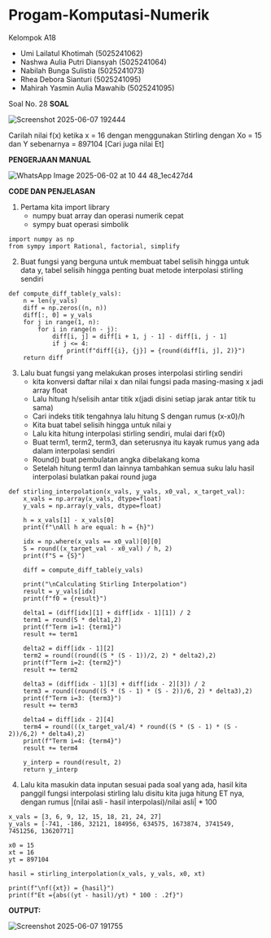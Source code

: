 # Progam-Komputasi-Numerik

Kelompok A18
- Umi Lailatul Khotimah (5025241062)
- Nashwa Aulia Putri Diansyah (5025241064)
- Nabilah Bunga Sulistia (5025241073)
- Rhea Debora Sianturi (5025241095)
- Mahirah Yasmin Aulia Mawahib (5025241095)

Soal No. 28
**SOAL**

![Screenshot 2025-06-07 192444](https://github.com/user-attachments/assets/4c2f7366-16aa-4e97-a37e-55b108ff2048)

Carilah nilai f(x) ketika x = 16 dengan menggunakan Stirling dengan Xo = 15
dan Y sebenarnya = 897104 [Cari juga nilai Et]


**PENGERJAAN MANUAL**

![WhatsApp Image 2025-06-02 at 10 44 48_1ec427d4](https://github.com/user-attachments/assets/44e96797-3ee9-4dff-b922-c31b93d6be3b)


**CODE DAN PENJELASAN**
1. Pertama kita import library
   - numpy buat array dan operasi numerik cepat
   - sympy buat operasi simbolik
```
import numpy as np
from sympy import Rational, factorial, simplify
```
2. Buat fungsi yang berguna untuk membuat tabel selisih hingga untuk data y, tabel selisih hingga penting buat metode interpolasi stirling sendiri
```
def compute_diff_table(y_vals):
    n = len(y_vals)
    diff = np.zeros((n, n))
    diff[:, 0] = y_vals
    for j in range(1, n):
        for i in range(n - j):
            diff[i, j] = diff[i + 1, j - 1] - diff[i, j - 1]
            if j <= 4:
                print(f"diff[{i}, {j}] = {round(diff[i, j], 2)}")
    return diff
```
3. Lalu buat fungsi yang melakukan proses interpolasi stirling sendiri
   - kita konversi daftar nilai x dan nilai fungsi pada masing-masing x jadi array float
   - Lalu hitung h/selisih antar titik x(jadi disini setiap jarak antar titik tu sama)
   - Cari indeks titik tengahnya lalu hitung S dengan rumus (x-x0)/h
   - Kita buat tabel selisih hingga untuk nilai y
   - Lalu kita hitung interpolasi stirling sendiri, mulai dari f(x0)
   - Buat term1, term2, term3, dan seterusnya itu kayak rumus yang ada dalam interpolasi sendiri
   - Round() buat pembulatan angka dibelakang koma
   - Setelah hitung term1 dan lainnya tambahkan semua suku lalu hasil interpolasi bulatkan pakai round juga
```
def stirling_interpolation(x_vals, y_vals, x0_val, x_target_val):
    x_vals = np.array(x_vals, dtype=float)
    y_vals = np.array(y_vals, dtype=float)

    h = x_vals[1] - x_vals[0]
    print(f"\nAll h are equal: h = {h}")

    idx = np.where(x_vals == x0_val)[0][0]
    S = round((x_target_val - x0_val) / h, 2)
    print(f"S = {S}")

    diff = compute_diff_table(y_vals)

    print("\nCalculating Stirling Interpolation")
    result = y_vals[idx]
    print(f"f0 = {result}")

    delta1 = (diff[idx][1] + diff[idx - 1][1]) / 2
    term1 = round(S * delta1,2)
    print(f"Term i=1: {term1}")
    result += term1

    delta2 = diff[idx - 1][2]
    term2 = round((round((S * (S - 1))/2, 2) * delta2),2)
    print(f"Term i=2: {term2}")
    result += term2
    
    delta3 = (diff[idx - 1][3] + diff[idx - 2][3]) / 2
    term3 = round((round((S * (S - 1) * (S - 2))/6, 2) * delta3),2)
    print(f"Term i=3: {term3}")
    result += term3

    delta4 = diff[idx - 2][4]
    term4 = round(((x_target_val/4) * round((S * (S - 1) * (S - 2))/6,2) * delta4),2)
    print(f"Term i=4: {term4}")
    result += term4

    y_interp = round(result, 2)
    return y_interp
```
4. Lalu kita masukin data inputan sesuai pada soal yang ada, hasil kita panggil fungsi interpolasi stirling lalu disitu kita juga hitung ET nya, dengan rumus |(nilai asli - hasil interpolasi)/nilai asli| * 100
```
x_vals = [3, 6, 9, 12, 15, 18, 21, 24, 27]
y_vals = [-741, -186, 32121, 184956, 634575, 1673874, 3741549, 7451256, 13620771]

x0 = 15
xt = 16
yt = 897104

hasil = stirling_interpolation(x_vals, y_vals, x0, xt)

print(f"\nf({xt}) = {hasil}")
print(f"Et ={abs((yt - hasil)/yt) * 100 : .2f}")
```


**OUTPUT:**

![Screenshot 2025-06-07 191755](https://github.com/user-attachments/assets/8d0bd5fd-65be-4f5b-ad6e-dc8a7d10f30a)
